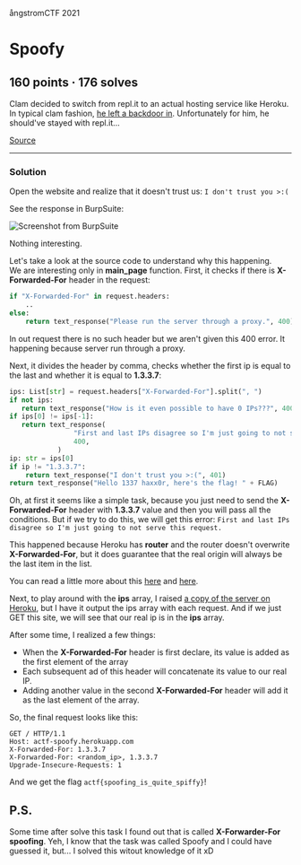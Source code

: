 ångstromCTF 2021


# Spoofy 
## 160 points · 176 solves

Clam decided to switch from repl.it to an actual hosting service like Heroku. In typical clam fashion, [he left a backdoor in](https://actf-spoofy.herokuapp.com/). Unfortunately for him, he should've stayed with repl.it...

[Source](https://files.actf.co/9cb4b04e3973b171a4b8d244152140326dd6474b54b2b040170c2bf2a9d2a509/app.py)
* * *

### Solution

Open the website and realize that it doesn't trust us:
`I don't trust you >:(`

See the response in BurpSuite:


![Screenshot from BurpSuite](https://ibb.co/F3q18cr)

Nothing interesting.

Let's take a look at the source code to understand why this happening.   
We are interesting only in **main_page** function. First, it checks if there is **X-Forwarded-For** header in the request:
```python
if "X-Forwarded-For" in request.headers:
	..
else:
    return text_response("Please run the server through a proxy.", 400)
```

In out request there is no such header but we aren't given this 400 error. It happening because server run through a proxy.

Next, it divides the header by comma, checks whether the first ip is equal to the last and whether it is equal to **1.3.3.7**:
```python
ips: List[str] = request.headers["X-Forwarded-For"].split(", ")
if not ips:
   return text_response("How is it even possible to have 0 IPs???", 400)
if ips[0] != ips[-1]:
   return text_response(
                "First and last IPs disagree so I'm just going to not serve this request.",
                400,
            )
ip: str = ips[0]
if ip != "1.3.3.7":
    return text_response("I don't trust you >:(", 401)
return text_response("Hello 1337 haxx0r, here's the flag! " + FLAG)
```
Oh, at first it seems like a simple task, because you just need to send the **X-Forwarded-For** header with **1.3.3.7** value and then you will pass all the conditions. But if we try to do this, we will get this error:
`First and last IPs disagree so I'm just going to not serve this request.`

This happened because Heroku has **router** and the router doesn't overwrite **X-Forwarded-For**, but it does guarantee that the real origin will always be the last item in the list.

You can read a little more about this [here](https://stackoverflow.com/questions/18264304/get-clients-real-ip-address-on-heroku) and [here](https://devcenter.heroku.com/articles/http-routing#heroku-headers).

Next, to play around with the **ips** array, I raised [a copy of the server on Heroku](https://infin-ctf.herokuapp.com/), but I have it output the ips array with each request. And if we just GET this site, we will see that our real ip is in the **ips** array.

After some time, I realized a few things:
- When the **X-Forwarded-For** header is first declare, its value is added as the first element of the array
- Each subsequent ad of this header will concatenate its value to our real IP.
- Adding another value in the second **X-Forwarded-For** header will add it as the last element of the array.

So, the final request looks like this:
```http
GET / HTTP/1.1
Host: actf-spoofy.herokuapp.com
X-Forwarded-For: 1.3.3.7  
X-Forwarded-For: <random_ip>, 1.3.3.7
Upgrade-Insecure-Requests: 1
```

And we get the flag `actf{spoofing_is_quite_spiffy}`!

## P.S.
Some time after solve this task I found out that is called **X-Forwarder-For spoofing**. Yeh, I know that the task was called Spoofy and I could have guessed it, but... I solved this witout knowledge of it xD
